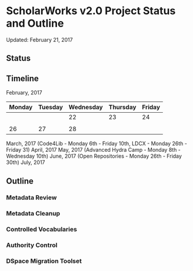 # ScholarWorks v2.0 Project Status and Outline #
Updated: February 21, 2017

## Status ##

## Timeline ##

February, 2017

| Monday | Tuesday | Wednesday | Thursday | Friday |
|---|---|---|---|---|
|   |   | 22 | 23 | 24 |
|   |   |   |   |   |
| 26 | 27 | 28 |   |   |

March, 2017 (Code4Lib - Monday 6th - Friday 10th, LDCX - Monday 26th - Friday 31)
April, 2017
May, 2017 (Advanced Hydra Camp - Monday 8th - Wednesday 10th)
June, 2017 (Open Repositories - Monday 26th - Friday 30th)
July, 2017

## Outline ##

### Metadata Review ###
### Metadata Cleanup ###
### Controlled Vocabularies ###
### Authority Control ###
### DSpace Migration Toolset ###